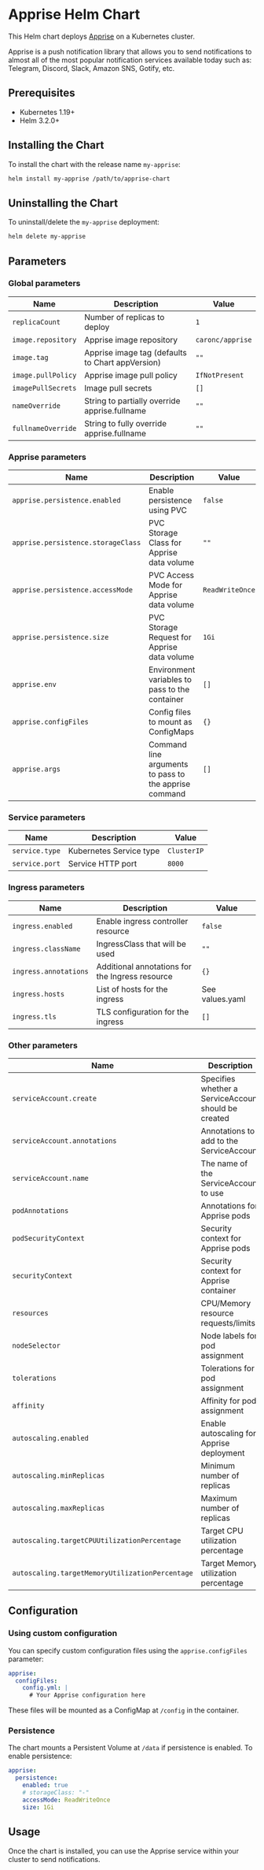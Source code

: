 # Apprise Helm Chart

This Helm chart deploys [Apprise](https://github.com/caronc/apprise) on a Kubernetes cluster.

Apprise is a push notification library that allows you to send notifications to almost all of the most popular notification services available today such as: Telegram, Discord, Slack, Amazon SNS, Gotify, etc.

## Prerequisites

- Kubernetes 1.19+
- Helm 3.2.0+

## Installing the Chart

To install the chart with the release name `my-apprise`:

```bash
helm install my-apprise /path/to/apprise-chart
```

## Uninstalling the Chart

To uninstall/delete the `my-apprise` deployment:

```bash
helm delete my-apprise
```

## Parameters

### Global parameters

| Name                      | Description                                     | Value |
| ------------------------- | ----------------------------------------------- | ----- |
| `replicaCount`            | Number of replicas to deploy                    | `1`   |
| `image.repository`        | Apprise image repository                        | `caronc/apprise` |
| `image.tag`               | Apprise image tag (defaults to Chart appVersion)| `""`  |
| `image.pullPolicy`        | Apprise image pull policy                       | `IfNotPresent` |
| `imagePullSecrets`        | Image pull secrets                              | `[]`  |
| `nameOverride`            | String to partially override apprise.fullname   | `""`  |
| `fullnameOverride`        | String to fully override apprise.fullname       | `""`  |

### Apprise parameters

| Name                                 | Description                                                | Value |
| ------------------------------------ | ---------------------------------------------------------- | ----- |
| `apprise.persistence.enabled`        | Enable persistence using PVC                               | `false` |
| `apprise.persistence.storageClass`   | PVC Storage Class for Apprise data volume                  | `""` |
| `apprise.persistence.accessMode`     | PVC Access Mode for Apprise data volume                    | `ReadWriteOnce` |
| `apprise.persistence.size`           | PVC Storage Request for Apprise data volume                | `1Gi` |
| `apprise.env`                        | Environment variables to pass to the container              | `[]` |
| `apprise.configFiles`                | Config files to mount as ConfigMaps                        | `{}` |
| `apprise.args`                       | Command line arguments to pass to the apprise command      | `[]` |

### Service parameters

| Name                      | Description                                     | Value |
| ------------------------- | ----------------------------------------------- | ----- |
| `service.type`            | Kubernetes Service type                         | `ClusterIP` |
| `service.port`            | Service HTTP port                               | `8000` |

### Ingress parameters

| Name                      | Description                                     | Value |
| ------------------------- | ----------------------------------------------- | ----- |
| `ingress.enabled`         | Enable ingress controller resource              | `false` |
| `ingress.className`       | IngressClass that will be used                  | `""` |
| `ingress.annotations`     | Additional annotations for the Ingress resource | `{}` |
| `ingress.hosts`           | List of hosts for the ingress                   | See values.yaml |
| `ingress.tls`             | TLS configuration for the ingress               | `[]` |

### Other parameters

| Name                                 | Description                                                | Value |
| ------------------------------------ | ---------------------------------------------------------- | ----- |
| `serviceAccount.create`              | Specifies whether a ServiceAccount should be created       | `true` |
| `serviceAccount.annotations`         | Annotations to add to the ServiceAccount                   | `{}` |
| `serviceAccount.name`                | The name of the ServiceAccount to use                      | `""` |
| `podAnnotations`                     | Annotations for Apprise pods                               | `{}` |
| `podSecurityContext`                 | Security context for Apprise pods                          | `{}` |
| `securityContext`                    | Security context for Apprise container                     | `{}` |
| `resources`                          | CPU/Memory resource requests/limits                        | `{}` |
| `nodeSelector`                       | Node labels for pod assignment                             | `{}` |
| `tolerations`                        | Tolerations for pod assignment                             | `[]` |
| `affinity`                           | Affinity for pod assignment                                | `{}` |
| `autoscaling.enabled`                | Enable autoscaling for Apprise deployment                  | `false` |
| `autoscaling.minReplicas`            | Minimum number of replicas                                 | `1` |
| `autoscaling.maxReplicas`            | Maximum number of replicas                                 | `100` |
| `autoscaling.targetCPUUtilizationPercentage` | Target CPU utilization percentage                  | `80` |
| `autoscaling.targetMemoryUtilizationPercentage` | Target Memory utilization percentage            | `nil` |

## Configuration

### Using custom configuration

You can specify custom configuration files using the `apprise.configFiles` parameter:

```yaml
apprise:
  configFiles:
    config.yml: |
      # Your Apprise configuration here
```

These files will be mounted as a ConfigMap at `/config` in the container.

### Persistence

The chart mounts a Persistent Volume at `/data` if persistence is enabled. To enable persistence:

```yaml
apprise:
  persistence:
    enabled: true
    # storageClass: "-"
    accessMode: ReadWriteOnce
    size: 1Gi
```

## Usage

Once the chart is installed, you can use the Apprise service within your cluster to send notifications.